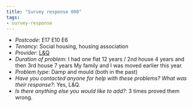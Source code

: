 ```yaml
---
title: "Survey response 098"
tags: 
- survey-response
---
```


- *Postcode*: E17 E10 E6 
- *Tenancy*: Social housing, housing association
- *Provider*: [L&Q](providers/L&Q) 
- *Duration of problem*: I had one flat 12 years / 2nd house 4 years and then 3rd house 7 years
My family and I was moved earlier this year.  
- *Problem type*: Damp and mould (both in the past)
- *Have you contacted anyone for help with these problems? What was their response?*: Yes, L&Q. 
- *Is there anything else you would like to add?*: 3 times proved them wrong.